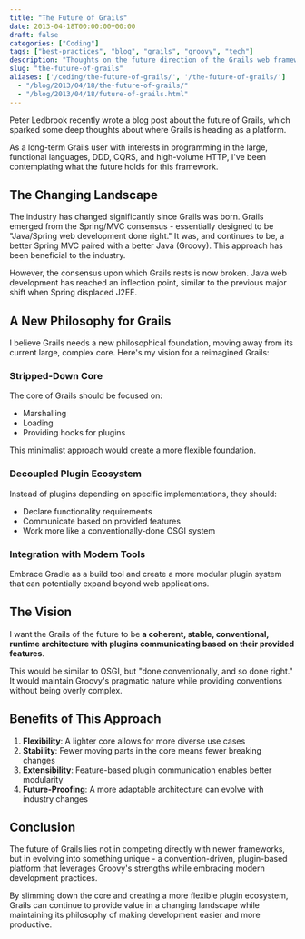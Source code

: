 ```yaml
---
title: "The Future of Grails"
date: 2013-04-18T00:00:00+00:00
draft: false
categories: ["Coding"]
tags: ["best-practices", "blog", "grails", "groovy", "tech"]
description: "Thoughts on the future direction of the Grails web framework"
slug: "the-future-of-grails"
aliases: ['/coding/the-future-of-grails/', '/the-future-of-grails/']
  - "/blog/2013/04/18/the-future-of-grails/"
  - "/blog/2013/04/18/future-of-grails.html"
---
```


Peter Ledbrook recently wrote a blog post about the future of Grails, which sparked some deep thoughts about where Grails is heading as a platform.

As a long-term Grails user with interests in programming in the large, functional languages, DDD, CQRS, and high-volume HTTP, I've been contemplating what the future holds for this framework.

## The Changing Landscape

The industry has changed significantly since Grails was born. Grails emerged from the Spring/MVC consensus - essentially designed to be "Java/Spring web development done right." It was, and continues to be, a better Spring MVC paired with a better Java (Groovy). This approach has been beneficial to the industry.

However, the consensus upon which Grails rests is now broken. Java web development has reached an inflection point, similar to the previous major shift when Spring displaced J2EE.

## A New Philosophy for Grails

I believe Grails needs a new philosophical foundation, moving away from its current large, complex core. Here's my vision for a reimagined Grails:

### Stripped-Down Core

The core of Grails should be focused on:
- Marshalling
- Loading
- Providing hooks for plugins

This minimalist approach would create a more flexible foundation.

### Decoupled Plugin Ecosystem

Instead of plugins depending on specific implementations, they should:
- Declare functionality requirements
- Communicate based on provided features
- Work more like a conventionally-done OSGI system

### Integration with Modern Tools

Embrace Gradle as a build tool and create a more modular plugin system that can potentially expand beyond web applications.

## The Vision

I want the Grails of the future to be **a coherent, stable, conventional, runtime architecture with plugins communicating based on their provided features**.

This would be similar to OSGI, but "done conventionally, and so done right." It would maintain Groovy's pragmatic nature while providing conventions without being overly complex.

## Benefits of This Approach

1. **Flexibility**: A lighter core allows for more diverse use cases
2. **Stability**: Fewer moving parts in the core means fewer breaking changes
3. **Extensibility**: Feature-based plugin communication enables better modularity
4. **Future-Proofing**: A more adaptable architecture can evolve with industry changes

## Conclusion

The future of Grails lies not in competing directly with newer frameworks, but in evolving into something unique - a convention-driven, plugin-based platform that leverages Groovy's strengths while embracing modern development practices.

By slimming down the core and creating a more flexible plugin ecosystem, Grails can continue to provide value in a changing landscape while maintaining its philosophy of making development easier and more productive.